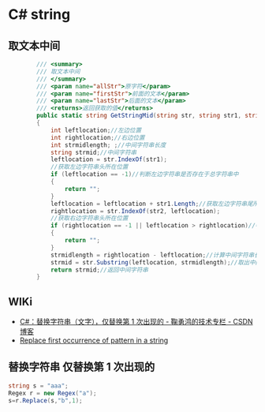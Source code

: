 # C# string

## 取文本中间

```c#
        /// <summary>
        /// 取文本中间
        /// </summary>
        /// <param name="allStr">原字符</param>
        /// <param name="firstStr">前面的文本</param>
        /// <param name="lastStr">后面的文本</param>
        /// <returns>返回获取的值</returns>
        public static string GetStringMid(string str, string str1, string str2)
        {
            int leftlocation;//左边位置
            int rightlocation;//右边位置
            int strmidlength; ;//中间字符串长度
            string strmid;//中间字符串
            leftlocation = str.IndexOf(str1);
            //获取左边字符串头所在位置
            if (leftlocation == -1)//判断左边字符串是否存在于总字符串中
            {
                return "";
            }
            leftlocation = leftlocation + str1.Length;//获取左边字符串尾所在位置
            rightlocation = str.IndexOf(str2, leftlocation);
            //获取右边字符串头所在位置
            if (rightlocation == -1 || leftlocation > rightlocation)//判断右边字符串是否存在于总字符串中，左边字符串位置是否在右边字符串前
            {
                return "";
            }
            strmidlength = rightlocation - leftlocation;//计算中间字符串长度
            strmid = str.Substring(leftlocation, strmidlength);//取出中间字符串
            return strmid;//返回中间字符串
        }
```

## WIKi

- [C#：替换字符串（文字），仅替换第 1 次出现的 - 鞠勇鸿的技术专栏 - CSDN 博客](https://blog.csdn.net/jyh_jack/article/details/86505579)
- [Replace first occurrence of pattern in a string](https://stackoverflow.com/questions/8809354/replace-first-occurrence-of-pattern-in-a-string)

## 替换字符串 仅替换第 1 次出现的

```c#
string s = "aaa";
Regex r = new Regex("a");
s=r.Replace(s,"b",1);
```
